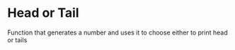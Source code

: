 # Head or Tail #

Function that generates a number and uses it to choose either to print head or tails
